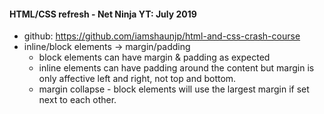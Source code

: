#### HTML/CSS refresh - Net Ninja YT: July 2019

* github: https://github.com/iamshaunjp/html-and-css-crash-course
* inline/block elements -> margin/padding
    * block elements can have margin & padding as expected
    * inline elements can have padding around the content but margin is only affective left and right, not top and bottom.
    * margin collapse - block elements will use the largest margin if set next to each other.